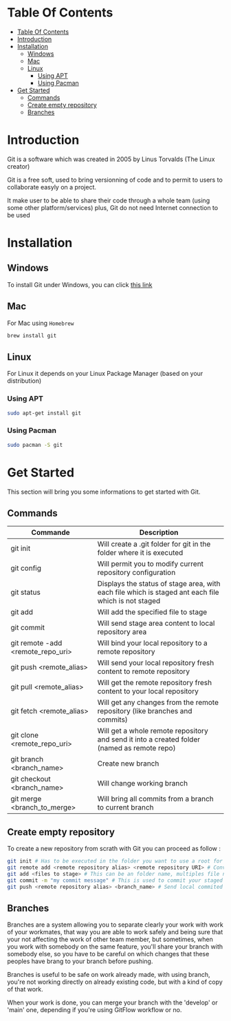 # Table Of Contents

- [Table Of Contents](#table-of-contents)
- [Introduction](#introduction)
- [Installation](#installation)
  - [Windows](#windows)
  - [Mac](#mac)
  - [Linux](#linux)
    - [Using APT](#using-apt)
    - [Using Pacman](#using-pacman)
- [Get Started](#get-started)
  - [Commands](#commands)
  - [Create empty repository](#create-empty-repository)
  - [Branches](#branches)

# Introduction

Git is a software which was created in 2005 by Linus Torvalds (The Linux creator)

Git is a free soft, used to bring versionning of code and to permit to users to collaborate easyly on a project.

It make user to be able to share their code through a whole team (using some other platform/services) plus, Git do not need Internet connection to be used

# Installation

## Windows

To install Git under Windows, you can click [this link](https://git-scm.com/download/win)

## Mac

For Mac using `Homebrew`

```sh
brew install git
```

## Linux

For Linux it depends on your Linux Package Manager (based on your distribution)

### Using APT

```sh
sudo apt-get install git
```

### Using Pacman

```sh
sudo pacman -S git
```

# Get Started

This section will bring you some informations to get started with Git.

## Commands

| Commande                                  | Description                                                                                         |
| ----------------------------------------- | --------------------------------------------------------------------------------------------------- |
| git init                                  | Will create a .git folder for git in the folder where it is executed                                |
| git config                                | Will permit you to modify current repository configuration                                          |
| git status                                | Displays the status of stage area, with each file which is staged ant each file which is not staged |
| git add <filename>                        | Will add the specified file to stage                                                                |
| git commit                                | Will send stage area content to local repository area                                               |
| git remote -add <alias> <remote_repo_uri> | Will bind your local repository to a remote repository                                              |
| git push <remote_alias>                   | Will send your local repository fresh content to remote repository                                  |
| git pull <remote_alias>                   | Will get the remote repository fresh content to your local repository                               |
| git fetch <remote_alias>                  | Will get any changes from the remote repository (like branches and commits)                         |
| git clone <remote_repo_uri>               | Will get a whole remote repository and send it into a created folder (named as remote repo)         |
| git branch <branch_name>                  | Create new branch                                                                                   |
| git checkout <branch_name>                | Will change working branch                                                                          |
| git merge <branch_to_merge>               | Will bring all commits from a branch to current branch                                              |

## Create empty repository

To create a new repository from scrath with Git you can proceed as follow : 

```sh
git init # Has to be executed in the folder you want to use a root for your project
git remote add <remote repository alias> <remote repository URI> # Conventionnaly alias is 'origin' for your remote repository
git add <files to stage> # This can be an folder name, multiples file names or '.' which is equal to 'all'
git commit -m "my commit message" # This is used to commit your staged changes, use quotes is recommended, and -m flag will permit you to specify directly the commit message but it's optionnal to use this flag
git push <remote repository alias> <branch_name> # Send local commited changes to remote repo
```

## Branches

Branches are a system allowing you to separate clearly your work with work of your workmates, that way you are able to work safely and being sure that your not affecting the work of other team member, but sometimes, when you work with somebody on the same feature, you'll share your branch with somebody else, so you have to be careful on which changes that these peoples have brang to your branch before pushing.

Branches is useful to be safe on work already made, with using branch, you're not working directly on already existing code, but with a kind of copy of that work.

When your work is done, you can merge your branch with the 'develop' or 'main' one, depending if you're using GitFlow workflow or no.